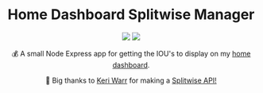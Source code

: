 <h1 align="center">Home Dashboard Splitwise Manager </h1>
<p align="center">
    <img src="https://img.shields.io/github/workflow/status/iamtomhewitt/home-dashboard-splitwise-manager/NodeJS%20CI"/>
    <img src="https://codecov.io/gh/iamtomhewitt/home-dashboard-splitwise-manager/branch/master/graph/badge.svg?token=04BBARUB2C"/>
</p>
<p align="center">
    💰 A small Node Express app for getting the IOU's to display on my <a href="https://github.com/iamtomhewitt/home-dashboard">home dashboard</a>.
</p>
<p align="center">🙌 Big thanks to <a href="https://github.com/keriwarr">Keri Warr</a> for making a <a href="https://dev.splitwise.com/#introduction">Splitwise API!</a></p>